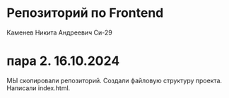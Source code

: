 # Репозиторий по Frontend
Каменев Никита Андреевич Си-29 
# пара 2. 16.10.2024
МЫ скопировали репозиторий. Создали файловую структуру проекта. Написали index.html. 